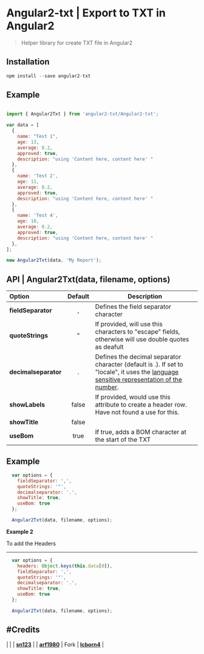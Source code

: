 # Angular2-txt | Export to TXT  in Angular2

> Helper library for create TXT file in Angular2
> 

## Installation

```javascript
npm install --save angular2-txt
```

## Example
```javascript

import { Angular2Txt } from 'angular2-txt/Angular2-txt';

var data = [
  {
    name: "Test 1",
    age: 13,
    average: 8.2,
    approved: true,
    description: "using 'Content here, content here' "
  },
  {
    name: 'Test 2',
    age: 11,
    average: 8.2,
    approved: true,
    description: "using 'Content here, content here' "
  },
  {
    name: 'Test 4',
    age: 10,
    average: 8.2,
    approved: true,
    description: "using 'Content here, content here' "
  },
];

new Angular2Txt(data, 'My Report');

```

## API | **Angular2Txt(data, filename, options)**


| Option        | Default           | Description  |
| :------------- |:-------------:| -----|
| **fieldSeparator**      | , | Defines the field separator character |
| **quoteStrings**      | "      | If provided, will use this characters to "escape" fields, otherwise will use double quotes as deafult |
| **decimalseparator** | .      | Defines the decimal separator character (default is .). If set to "locale", it uses the [language sensitive representation of the number](https://developer.mozilla.org/en-US/docs/Web/JavaScript/Reference/Global_Objects/Number/toLocaleString).|
| **showLabels** | false      | If provided, would use this attribute to create a header row. Have not found a use for this.|
| **showTitle** | false      |   |
| **useBom** | true      | If true, adds a BOM character at the start of the TXT |


**Example**
---

```javascript
  var options = { 
    fieldSeparator: ',',
    quoteStrings: '"',
    decimalseparator: '.',
    showTitle: true,
    useBom: true
  };

  Angular2Txt(data, filename, options);

```

**Example 2**

To add the Headers

---

```javascript
  var options = { 
    headers: Object.keys(this.data[0]),
    fieldSeparator: ',',
    quoteStrings: '"',
    decimalseparator: '.',
    showTitle: true,
    useBom: true
  };

  Angular2Txt(data, filename, options);

```

#Credits
---

|                |
| **[sn123](https://github.com/sn123)** |
| **[arf1980](https://github.com/arf1980)** |
Fork
| **[lcborn4](https://github.com/lcborn4)** |
